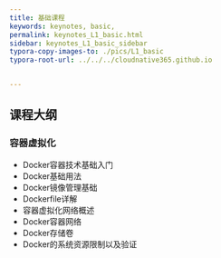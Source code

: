 ```yaml
---
title: 基础课程
keywords: keynotes, basic, 
permalink: keynotes_L1_basic.html
sidebar: keynotes_L1_basic_sidebar
typora-copy-images-to: ./pics/L1_basic
typora-root-url: ../../../cloudnative365.github.io


---
```


## 课程大纲

### 容器虚拟化

+ Docker容器技术基础入门
+ Docker基础用法
+ Docker镜像管理基础
+ Dockerfile详解
+ 容器虚拟化网络概述
+ Docker容器网络
+ Docker存储卷
+ Docker的系统资源限制以及验证